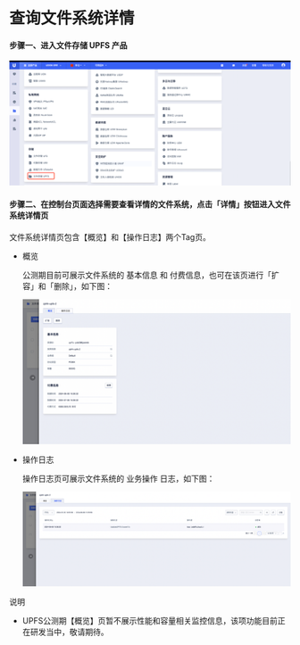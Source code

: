 # 查询文件系统详情

#### 步骤一、进入文件存储 UPFS 产品

![](/images/upfs_guide/create1.png)

#### 步骤二、在控制台页面选择需要查看详情的文件系统，点击「详情」按钮进入文件系统详情页
文件系统详情页包含【概览】和【操作日志】两个Tag页。

 * 概览

   公测期目前可展示文件系统的 基本信息 和 付费信息，也可在该页进行「扩容」和「删除」，如下图：

   ![](/images/upfs_guide/describe1.png)

 * 操作日志

   操作日志页可展示文件系统的 业务操作 日志，如下图：

   ![](/images/upfs_guide/describe2.png)

 说明
   - UPFS公测期【概览】页暂不展示性能和容量相关监控信息，该项功能目前正在研发当中，敬请期待。

